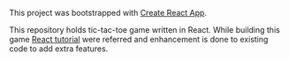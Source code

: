 This project was bootstrapped with [Create React App](https://github.com/facebook/create-react-app).

This repository holds tic-tac-toe game written in React. While building this game [React tutorial](https://reactjs.org/tutorial/tutorial.html) were referred and enhancement is done to existing code to add extra features.

